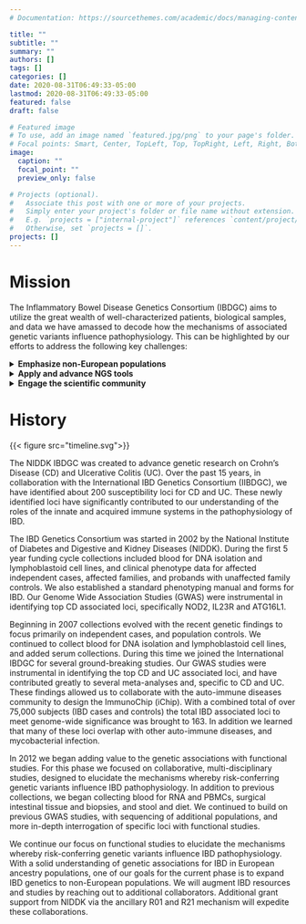 ```yaml
---
# Documentation: https://sourcethemes.com/academic/docs/managing-content/

title: ""
subtitle: ""
summary: ""
authors: []
tags: []
categories: []
date: 2020-08-31T06:49:33-05:00
lastmod: 2020-08-31T06:49:33-05:00
featured: false
draft: false

# Featured image
# To use, add an image named `featured.jpg/png` to your page's folder.
# Focal points: Smart, Center, TopLeft, Top, TopRight, Left, Right, BottomLeft, Bottom, BottomRight.
image:
  caption: ""
  focal_point: ""
  preview_only: false

# Projects (optional).
#   Associate this post with one or more of your projects.
#   Simply enter your project's folder or file name without extension.
#   E.g. `projects = ["internal-project"]` references `content/project/deep-learning/index.md`.
#   Otherwise, set `projects = []`.
projects: []
---
```


# Mission

The Inflammatory Bowel Disease Genetics Consortium (IBDGC) aims to utilize the great wealth of well-characterized patients, biological samples, and data we have amassed to decode how the mechanisms of associated genetic variants influence pathophysiology. This can be highlighted by our efforts to address the following key challenges:

<details>
  <summary><strong>Emphasize non-European populations</strong></summary>
The lack of representation for underserved populations in basic research stands as a major hurdle to personalized care. With that, we have set out to elevate non-European populations for a more complete identification of cross-population differences in major effect genes as well as rare variants. Ultimately, we believe these efforts will enhance the landscape of clinical predictions.
</details>

<details>
  <summary><strong>Apply and advance NGS tools</strong></summary>
Every scientific undertaking of the IBDGC has been designed to leverage the most advanced techniques available to the field today. Integration of precision multi-omic approaches such as single cell sequencing, enteroid line development, and sensitive protein assays will accelerate the development of potential novel therapies.
</details>

<details>
  <summary><strong>Engage the scientific community</strong></summary>
Within its stated function, the IBDGC exists to create a nexus of scientific activity. We then endeavor to build a fabric of world-class investigators that can seamlessly advance the capability and production of academic achievement.

for research generated by ever-expanding technological advances.
</details>

# History

{{< figure src="timeline.svg">}}


The NIDDK IBDGC was created
to advance genetic research on Crohn’s Disease (CD) and Ulcerative Colitis
(UC). Over the past 15 years, in collaboration with the International IBD
Genetics Consortium (IIBDGC), we have identified about 200 susceptibility loci
for CD and UC. These newly identified loci have significantly contributed to
our understanding of the roles of the innate and acquired immune systems in
the pathophysiology of IBD.

The IBD Genetics Consortium was started in 2002 by the National Institute of
Diabetes and Digestive and Kidney Diseases (NIDDK). During the first 5 year
funding cycle collections included blood for DNA isolation and lymphoblastoid
cell lines, and clinical phenotype data for affected independent cases,
affected families, and probands with unaffected family controls. We also
established a standard phenotyping manual and forms for IBD. Our Genome Wide
Association Studies (GWAS) were instrumental in identifying top CD associated
loci, specifically NOD2, IL23R and ATG16L1.

Beginning in 2007 collections evolved with the recent genetic findings to
focus primarily on independent cases, and population controls. We continued to
collect blood for DNA isolation and lymphoblastoid cell lines, and added serum
collections. During this time we joined the International IBDGC for several
ground-breaking studies. Our GWAS studies were instrumental in identifying the
top CD and UC associated loci, and have contributed greatly to several
meta-analyses and, specific to CD and UC. These findings allowed us to
collaborate with the auto-immune diseases community to design the ImmunoChip
(iChip). With a combined total of over 75,000 subjects (IBD cases and
controls) the total IBD associated loci to meet genome-wide significance was
brought to 163. In addition we learned that many of these loci overlap with
other auto-immune diseases, and mycobacterial infection.

In 2012 we began adding value to the genetic associations with functional
studies. For this phase we focused on collaborative, multi-disciplinary
studies, designed to elucidate the mechanisms whereby risk-conferring genetic
variants influence IBD pathophysiology. In addition to previous collections,
we began collecting blood for RNA and PBMCs, surgical intestinal tissue and
biopsies, and stool and diet. We continued to build on previous GWAS studies,
with sequencing of additional populations, and more in-depth interrogation of
specific loci with functional studies.

We continue our focus on functional studies to elucidate the mechanisms
whereby risk-conferring genetic variants influence IBD pathophysiology. With a
solid understanding of genetic associations for IBD in European ancestry
populations, one of our goals for the current phase is to expand IBD genetics
to non-European populations. We will augment IBD resources and studies by
reaching out to additional collaborators. Additional grant support from NIDDK
via the ancillary R01 and R21 mechanism will expedite these collaborations.
